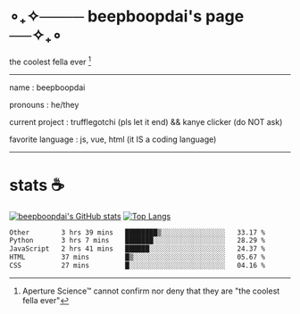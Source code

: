 # ∘₊✧──── beepboopdai's page ──✧₊∘
the coolest fella ever [^1]

---

name
: beepboopdai

pronouns
: he/they

current project
: trufflegotchi (pls let it end) && kanye clicker (do NOT ask)

favorite language
: js, vue, html (it IS a coding language)

---

# stats ☕

[![beepboopdai's GitHub stats](https://github-readme-stats.vercel.app/api?username=beepboopdai&theme=dracula&bg_color=00000000&hide_border=true)](https://github.com/anuraghazra/github-readme-stats) [![Top Langs](https://github-readme-stats.vercel.app/api/top-langs/?username=beepboopdai&theme=dracula&bg_color=00000000&hide_border=true&layout=donut)](https://github.com/anuraghazra/github-readme-stats) 

<!--START_SECTION:waka-->

```txt
Other        3 hrs 39 mins   ████████▒░░░░░░░░░░░░░░░░   33.17 %
Python       3 hrs 7 mins    ███████░░░░░░░░░░░░░░░░░░   28.29 %
JavaScript   2 hrs 41 mins   ██████░░░░░░░░░░░░░░░░░░░   24.37 %
HTML         37 mins         █▒░░░░░░░░░░░░░░░░░░░░░░░   05.67 %
CSS          27 mins         █░░░░░░░░░░░░░░░░░░░░░░░░   04.16 %
```

<!--END_SECTION:waka-->







[^1]: Aperture Science™ cannot confirm nor deny that they are "the coolest fella ever"

